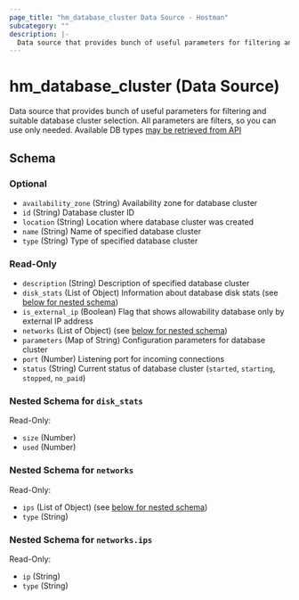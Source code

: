 ```yaml
---
page_title: "hm_database_cluster Data Source - Hostman"
subcategory: ""
description: |-
  Data source that provides bunch of useful parameters for filtering and suitable database cluster selection. All parameters are filters, so you can use only needed. Available DB types may be retrieved from API https://hostman.com/api/v1/database-types
---
```


# hm_database_cluster (Data Source)

Data source that provides bunch of useful parameters for filtering and suitable database cluster selection. All parameters are filters, so you can use only needed. Available DB types [may be retrieved from API](https://hostman.com/api/v1/database-types)



<!-- schema generated by tfplugindocs -->
## Schema

### Optional

- `availability_zone` (String) Availability zone for database cluster
- `id` (String) Database cluster ID
- `location` (String) Location where database cluster was created
- `name` (String) Name of specified database cluster
- `type` (String) Type of specified database cluster

### Read-Only

- `description` (String) Description of specified database cluster
- `disk_stats` (List of Object) Information about database disk stats (see [below for nested schema](#nestedatt--disk_stats))
- `is_external_ip` (Boolean) Flag that shows allowability database only by external IP address
- `networks` (List of Object) (see [below for nested schema](#nestedatt--networks))
- `parameters` (Map of String) Configuration parameters for database cluster
- `port` (Number) Listening port for incoming connections
- `status` (String) Current status of database cluster (`started`, `starting`, `stopped`, `no_paid`)

<a id="nestedatt--disk_stats"></a>
### Nested Schema for `disk_stats`

Read-Only:

- `size` (Number)
- `used` (Number)


<a id="nestedatt--networks"></a>
### Nested Schema for `networks`

Read-Only:

- `ips` (List of Object) (see [below for nested schema](#nestedobjatt--networks--ips))
- `type` (String)

<a id="nestedobjatt--networks--ips"></a>
### Nested Schema for `networks.ips`

Read-Only:

- `ip` (String)
- `type` (String)

